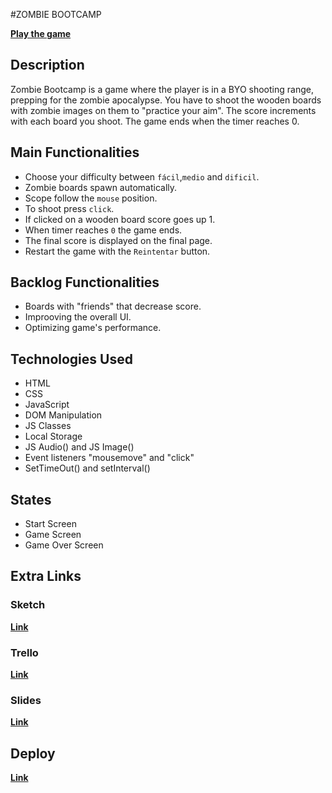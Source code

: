 #ZOMBIE BOOTCAMP

**[Play the game](https://tanopalazzo14.github.io/IRONHACK-M1-ZOMBIE-SHOOTER/)**


## Description

Zombie Bootcamp is a game where the player is in a BYO shooting range, prepping for the zombie apocalypse. You have to shoot the wooden boards with zombie images on them to "practice your aim". The score increments with each board you shoot. The game ends when the timer reaches 0.




## Main Functionalities

- Choose your difficulty between `fácil`,`medio` and `dificil`.
- Zombie boards spawn automatically.
- Scope follow the `mouse` position.
- To shoot press `click`.
- If clicked on a wooden board score goes up 1.
- When timer reaches `0` the game ends.
- The final score is displayed on the final page.
- Restart the game with the `Reintentar` button.




## Backlog Functionalities

- Boards with "friends" that decrease score.
- Improoving the overall UI.
- Optimizing game's performance.



## Technologies Used

- HTML
- CSS
- JavaScript
- DOM Manipulation
- JS Classes
- Local Storage
- JS Audio() and JS Image()
- Event listeners "mousemove" and "click"
- SetTimeOut() and setInterval()




## States

- Start Screen
- Game Screen
- Game Over Screen




## Extra Links

### Sketch

**[Link](https://excalidraw.com/#json=Av0C8Nv7qiolonMc-3MBe,9QUlVyG8noXX9wZXWhacRQ)**

### Trello

**[Link](https://trello.com/invite/b/66db0b924e0304a185136047/ATTIb7ad21aa93f312fd121ae07d584cc98e94964CB3/m1-game-project)**

### Slides

**[Link]()**

## Deploy

**[Link](https://tanopalazzo14.github.io/IRONHACK-M1-ZOMBIE-SHOOTER/)**
